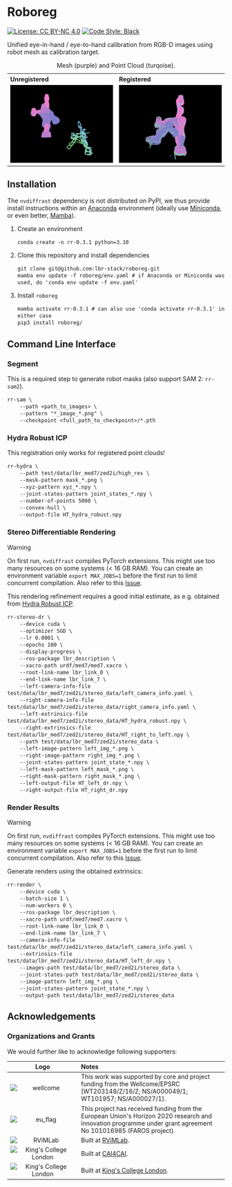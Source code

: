 # Roboreg
[![License: CC BY-NC 4.0](https://licensebuttons.net/l/by-nc/4.0/80x15.png)](https://github.com/lbr-stack/roboreg?tab=License-1-ov-file#readme)
[![Code Style: Black](https://img.shields.io/badge/code%20style-black-000000.svg)](https://github.com/psf/black)

Unified eye-in-hand / eye-to-hand calibration from RGB-D images using robot mesh as calibration target.

<body>
    <table>
    <caption>Mesh (purple) and Point Cloud (turqoise).</caption>
        <tr>
            <th align="left" width="50%">Unregistered</th>
            <th align="left" width="50%">Registered</th>
        </tr>
        <tr>
            <td align="center"><img src="doc/img//hydra_robust_icp_unregistered.png" alt="Unregistered Mesh and Point Cloud"></td>
            <td align="center"><img src="doc/img//hydra_robust_icp_registered.png" alt="Registered Mesh and Point Cloud"></td>
        </tr>
    </table>
</body>

## Installation
The `nvdiffrast` dependency is not distributed on PyPI, we thus provide install instructions within an [Anaconda](https://www.anaconda.com/) environment (ideally use [Miniconda](https://docs.anaconda.com/miniconda/), or even better, [Mamba](https://mamba.readthedocs.io/en/latest/installation/mamba-installation.html)).

1. Create an environment

    ```shell
    conda create -n rr-0.3.1 python=3.10
    ```

2. Clone this repository and install dependencies

    ```shell
    git clone git@github.com:lbr-stack/roboreg.git
    mamba env update -f roboreg/env.yaml # if Anaconda or Miniconda was used, do 'conda env update -f env.yaml'
    ```

3. Install `roboreg`

    ```shell
    mamba activate rr-0.3.1 # can also use 'conda activate rr-0.3.1' in either case
    pip3 install roboreg/
    ```

## Command Line Interface
### Segment
This is a required step to generate robot masks (also support SAM 2: `rr-sam2`).

```shell
rr-sam \
    --path <path_to_images> \
    --pattern "*_image_*.png" \
    --checkpoint <full_path_to_checkpoint>/*.pth
```

### Hydra Robust ICP
This registration only works for registered point clouds!

```shell
rr-hydra \
    --path test/data/lbr_med7/zed2i/high_res \
    --mask-pattern mask_*.png \
    --xyz-pattern xyz_*.npy \
    --joint-states-pattern joint_states_*.npy \
    --number-of-points 5000 \
    --convex-hull \
    --output-file HT_hydra_robust.npy
```

### Stereo Differentiable Rendering
> [!WARNING]
> On first run, `nvdiffrast` compiles PyTorch extensions. This might use too many resources on some systems (< 16 GB RAM). 
> You can create an environment variable `export MAX_JOBS=1` before the first run to limit concurrent compilation.
> Also refer to this [Issue](https://github.com/NVlabs/nvdiffrast/issues/201).

This rendering refinement requires a good initial estimate, as e.g. obtained from [Hydra Robust ICP](#hydra-robust-icp).

```shell
rr-stereo-dr \
    --device cuda \
    --optimizer SGD \
    --lr 0.0001 \
    --epochs 100 \
    --display-progress \
    --ros-package lbr_description \
    --xacro-path urdf/med7/med7.xacro \
    --root-link-name lbr_link_0 \
    --end-link-name lbr_link_7 \
    --left-camera-info-file test/data/lbr_med7/zed2i/stereo_data/left_camera_info.yaml \
    --right-camera-info-file test/data/lbr_med7/zed2i/stereo_data/right_camera_info.yaml \
    --left-extrinsics-file test/data/lbr_med7/zed2i/stereo_data/HT_hydra_robust.npy \
    --right-extrinsics-file test/data/lbr_med7/zed2i/stereo_data/HT_right_to_left.npy \
    --path test/data/lbr_med7/zed2i/stereo_data \
    --left-image-pattern left_img_*.png \
    --right-image-pattern right_img_*.png \
    --joint-states-pattern joint_state_*.npy \
    --left-mask-pattern left_mask_*.png \
    --right-mask-pattern right_mask_*.png \
    --left-output-file HT_left_dr.npy \
    --right-output-file HT_right_dr.npy
```

### Render Results
> [!WARNING]
> On first run, `nvdiffrast` compiles PyTorch extensions. This might use too many resources on some systems (< 16 GB RAM). 
> You can create an environment variable `export MAX_JOBS=1` before the first run to limit concurrent compilation.
> Also refer to this [Issue](https://github.com/NVlabs/nvdiffrast/issues/201).

Generate renders using the obtained extrinsics:

```shell
rr-render \
    --device cuda \
    --batch-size 1 \
    --num-workers 0 \
    --ros-package lbr_description \
    --xacro-path urdf/med7/med7.xacro \
    --root-link-name lbr_link_0 \
    --end-link-name lbr_link_7 \
    --camera-info-file test/data/lbr_med7/zed2i/stereo_data/left_camera_info.yaml \
    --extrinsics-file test/data/lbr_med7/zed2i/stereo_data/HT_left_dr.npy \
    --images-path test/data/lbr_med7/zed2i/stereo_data \
    --joint-states-path test/data/lbr_med7/zed2i/stereo_data \
    --image-pattern left_img_*.png \
    --joint-states-pattern joint_state_*.npy \
    --output-path test/data/lbr_med7/zed2i/stereo_data
```

## Acknowledgements
### Organizations and Grants
We would further like to acknowledge following supporters:

| Logo | Notes |
|:--:|:---|
| <img src="https://medicalengineering.org.uk/wp-content/themes/aalto-child/_assets/images/medicalengineering-logo.svg" alt="wellcome" width="150" align="left">  | This work was supported by core and project funding from the Wellcome/EPSRC [WT203148/Z/16/Z; NS/A000049/1; WT101957; NS/A000027/1]. |
| <img src="https://upload.wikimedia.org/wikipedia/commons/thumb/b/b7/Flag_of_Europe.svg/1920px-Flag_of_Europe.svg.png" alt="eu_flag" width="150" align="left"> | This project has received funding from the European Union's Horizon 2020 research and innovation programme under grant agreement No 101016985 (FAROS project). |
| <img src="https://rvim.online/author/avatar_hu8970a6942005977dc117387facf47a75_62303_270x270_fill_lanczos_center_2.png" alt="RViMLab" width="150" align="left"> | Built at [RViMLab](https://rvim.online/). |
| <img src="https://avatars.githubusercontent.com/u/75276868?s=200&v=4" alt="King's College London" width="150" align="left"> | Built at [CAI4CAI](https://cai4cai.ml/). |
| <img src="https://upload.wikimedia.org/wikipedia/commons/1/14/King%27s_College_London_logo.svg" alt="King's College London" width="150" align="left"> | Built at [King's College London](https://www.kcl.ac.uk/). |
